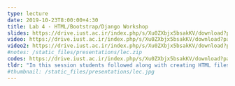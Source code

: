 ```yaml
---
type: lecture
date: 2019-10-23T8:00:00+4:30
title: Lab 4 - HTML/Bootstrap/Django Workshop
slides: https://drive.iust.ac.ir/index.php/s/Xu0ZXbjx5bsakKV/download?path=%2FSlides&files=Lab4.pdf
video: https://drive.iust.ac.ir/index.php/s/Xu0ZXbjx5bsakKV/download?path=%2FVideos&files=lab4a.mp4
video2: https://drive.iust.ac.ir/index.php/s/Xu0ZXbjx5bsakKV/download?path=%2FVideos&files=lab4_short.mp4
#notes: /static_files/presentations/lec.zip
codes: https://drive.iust.ac.ir/index.php/s/Xu0ZXbjx5bsakKV/download?path=%2FCode&files=Lab4.zip
tldr: "In this session students followed along with creating HTML files and using bootstrap components to make it pretty. Next, they went through a simple django demo to create a single model with two pages, one for add and another one for viewing all data. The commands.txt referenced in the second video can be found in the attached Lab4.zip code file along with the entire django_demo1 folde. Use <a href=\"https://downloads.sourceforge.net/winmerge/WinMerge-2.16.4-Setup.exe\">this</a> link to download and install WinMerge. Don't forget to add it (C:\Program Files (x86)\WinMerge) to the environment path so you can call winmergeu.exe from anywhere without entering the full path."
#thumbnail: /static_files/presentations/lec.jpg
---
```

